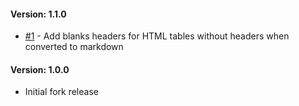 #### Version: 1.1.0
- [#1](https://github.com/kotcrab/remark-java/pull/1) - Add blanks headers for HTML tables without headers when converted to markdown

#### Version: 1.0.0
- Initial fork release
